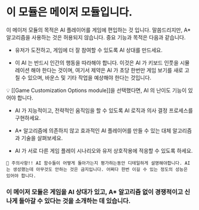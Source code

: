 # 이 모듈은 메이저 모듈입니다.

이 메이저 모듈의 목적은 AI 플레이어를 게임에 편입하는 것 입니다. 말씀드리지만, A* 알고리즘을 사용하는 것은 허용되지 않습니다. 중요 기능과 목적은 다음과 같습니다.

- 유저가 도전하고, 게임에 더 잘 참여할 수 있도록 AI 상대를 만드세요.

- 이 AI 는 반드시 인간의 행동을 따라해야 합니다. 이것은 AI 가 키보드 인풋을 시뮬레이션 해야 한다는 것이며, 여기서 제약은 AI 가 초당 한번만 게임 보기를 새로 고칠 수 있으며, 바운스 및 기타 작업을 예상해야 한다는 것입니다.


💡 [[Game Customization Options module]]을 선택했다면, AI 의 난이도 기능이 있어야 합니다. 


- AI 가 지능적이고, 전략적인 움직임을 할 수 있도록 AI 로직과 의사 결정 프로세스를 구현하세요.

- A* 알고리즘에 의존하지 않고 효과적인 AI 플레이어를 만들 수 있는 대체 알고리즘과 기술을 살펴보세요.

- AI 가 서로 다른 게임 플레이 시나리오와 유저 상호작용에 적응할 수 있도록 하세요.

```
🚨 주의사항!! AI 함수들이 어떻게 돌아가는지 평가하는동안 디테일하게 설명해야합니다. AI는 생성했는데 아무것도 안하는 것은 금지입니다. 어쩌다 한번 이길 수 있는 정도의 성능은 있어야 합니다.
```

### 이 메이저 모듈은 게임을 AI 상대가 있고, A* 알고리즘 없이 경쟁적이고 신나게 돌아갈 수 있다는 것을 소개하는 데 있습니다.
